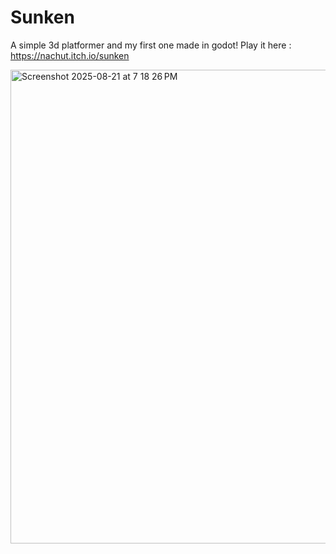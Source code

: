 # Sunken
A simple 3d platformer and my first one made in godot!
Play it here : https://nachut.itch.io/sunken

<img width="1119" height="758" alt="Screenshot 2025-08-21 at 7 18 26 PM" src="https://github.com/user-attachments/assets/98bdcdac-2ab4-4051-aede-5fe4f87d3a95" />
